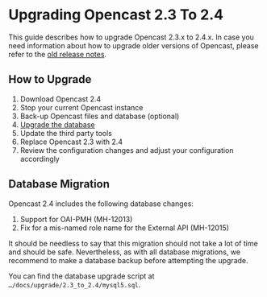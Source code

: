 Upgrading Opencast 2.3 To 2.4
=============================

This guide describes how to upgrade Opencast 2.3.x to 2.4.x. In case you need information about how to upgrade older
versions of Opencast, please refer to the [old release notes](https://docs.opencast.org).


How to Upgrade
--------------

1. Download Opencast 2.4
2. Stop your current Opencast instance
3. Back-up Opencast files and database (optional)
4. [Upgrade the database](#database-migration)
5. Update the third party tools
6. Replace Opencast 2.3 with 2.4
7. Review the configuration changes and adjust your configuration accordingly


Database Migration
------------------

Opencast 2.4 includes the following database changes:

1. Support for OAI-PMH (MH-12013)
2. Fix for a mis-named role name for the External API (MH-12015)

It should be needless to say that this migration should not take a lot of time and should be safe. Nevertheless, as with
all database migrations, we recommend to make a database backup before attempting the upgrade.

You can find the database upgrade script at `…/docs/upgrade/2.3_to_2.4/mysql5.sql`.

